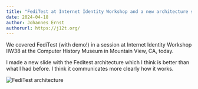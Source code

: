 ```yaml
---
title: "FediTest at Internet Identity Workshop and a new architecture slide"
date: 2024-04-18
author: Johannes Ernst
authorurl: https://j12t.org/
---
```


We covered FediTest (with demo!) in a session at Internet Identity Workshop IIW38 at
the Computer History Museum in Mountain View, CA, today.

I made a new slide with the Feditest architecture which I think is better than what I
had before. I think it communicates more clearly how it works.

![FediTest architecture](/assets/2024-04-18/feditest-architecture.png)